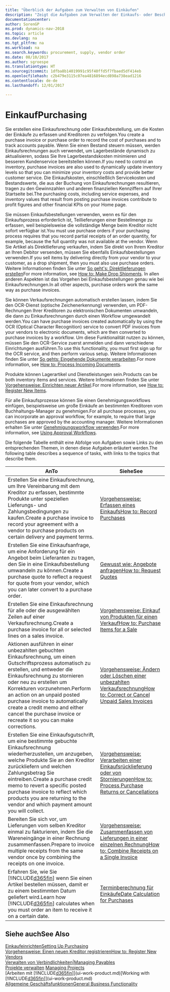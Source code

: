 ```yaml
---
title: "Überblick der Aufgaben zum Verwalten von Einkäufen"
description: "Zeigt die Aufgaben zum Verwalten der Einkaufs- oder Beschaffungsvorgänge, einschließlich das Vorgehen bei Einkaufsrechnungen und Bestellungen."
documentationcenter: 
author: SorenGP
ms.prod: dynamics-nav-2018
ms.topic: article
ms.devlang: na
ms.tgt_pltfrm: na
ms.workload: na
ms.search.keywords: procurement, supply, vendor order
ms.date: 08/10/2017
ms.author: sgroespe
ms.translationtype: HT
ms.sourcegitcommit: 1dfba8b14019991c95f40ffd5f7fbaed5df414eb
ms.openlocfilehash: c2b479e3115c07ea4816894ecd898a738ead1216
ms.contentlocale: de-de
ms.lasthandoff: 12/01/2017

---
```

# <a name="purchasing"></a><span data-ttu-id="b2316-103">Einkauf</span><span class="sxs-lookup"><span data-stu-id="b2316-103">Purchasing</span></span>
<span data-ttu-id="b2316-104">Sie erstellen eine Einkaufsrechnung oder Einkaufsbestellung, um die Kosten der Einkäufe zu erfassen und Kreditoren zu verfolgen.</span><span class="sxs-lookup"><span data-stu-id="b2316-104">You create a purchase invoice or purchase order to record the cost of purchases and to track accounts payable.</span></span> <span data-ttu-id="b2316-105">Wenn Sie einen Bestand steuern müssen, werden Einkaufsrechnungen auch verwendet, um Lagerbestände dynamisch zu aktualisieren, sodass Sie Ihre Lagerbestandskosten minimieren und besseren Kundenservice bereitstellen können.</span><span class="sxs-lookup"><span data-stu-id="b2316-105">If you need to control an inventory, purchase invoices are also used to dynamically update inventory levels so that you can minimize your inventory costs and provide better customer service.</span></span> <span data-ttu-id="b2316-106">Die Einkaufskosten, einschließlich Servicekosten und Bestandswerte, die aus der Buchung von Einkaufsrechnungen resultieren, tragen zu den Gewinnzahlen und anderen finanziellen Kennziffern auf Ihrer Startseite bei.</span><span class="sxs-lookup"><span data-stu-id="b2316-106">The purchasing costs, including service expenses, and inventory values that result from posting purchase invoices contribute to profit figures and other financial KPIs on your Home page.</span></span>

<span data-ttu-id="b2316-107">Sie müssen Einkaufsbestellungen verwenden, wenn es für den Einkaufsprozess erforderlich ist, Teillieferungen einer Bestellmenge zu erfassen, weil beispielsweise die vollständige Menge beim Kreditor nicht sofort verfügbar ist.</span><span class="sxs-lookup"><span data-stu-id="b2316-107">You must use purchase orders if your purchasing process requires that you record partial receipts of an order quantity, for example, because the full quantity was not available at the vendor.</span></span> <span data-ttu-id="b2316-108">Wenn Sie Artikel als Direktlieferung verkaufen, indem Sie direkt von Ihrem Kreditor an Ihren Debitor versenden, müssen Sie ebenfalls Einkaufsbestellungen verwenden.</span><span class="sxs-lookup"><span data-stu-id="b2316-108">If you sell items by delivering directly from your vendor to your customer, as a drop shipment, then you must also use purchase orders.</span></span> <span data-ttu-id="b2316-109">Weitere Informationen finden Sie unter [So geht's: Direktlieferungen erstellen](sales-how-drop-shipment.md)</span><span class="sxs-lookup"><span data-stu-id="b2316-109">For more information, see [How to: Make Drop Shipments](sales-how-drop-shipment.md).</span></span> <span data-ttu-id="b2316-110">In allen anderen Aspekten ist das Vorgehen bei Einkaufsbestellungen genau wie bei Einkaufsrechnungen.</span><span class="sxs-lookup"><span data-stu-id="b2316-110">In all other aspects, purchase orders work the same way as purchase invoices.</span></span>

<span data-ttu-id="b2316-111">Sie können Verkaufsrechnungen automatisch erstellen lassen, indem Sie den OCR-Dienst (optische Zeichenerkennung) verwenden, um PDF-Rechnungen Ihrer Kreditoren zu elektronischen Dokumenten umwandeln, die dann zu Einkaufsrechnungen durch einen Workflow umgewandelt werden.</span><span class="sxs-lookup"><span data-stu-id="b2316-111">You can have purchase invoices created automatically by using the OCR (Optical Character Recognition) service to convert PDF invoices from your vendors to electronic documents, which are then converted to purchase invoices by a workflow.</span></span> <span data-ttu-id="b2316-112">Um diese Funktionalität nutzen zu können, müssen Sie den OCR-Service zuerst anmelden und dann verschiedene Einrichtungen ausführen.</span><span class="sxs-lookup"><span data-stu-id="b2316-112">To use this functionality, you must first sign up for the OCR service, and then perform various setup.</span></span> <span data-ttu-id="b2316-113">Weitere Informationen finden Sie unter [So gehts: Eingehende Dokumente verarbeiten](across-process-income-documents.md).</span><span class="sxs-lookup"><span data-stu-id="b2316-113">For more information, see [How to: Process Incoming Documents](across-process-income-documents.md).</span></span>      

<span data-ttu-id="b2316-114">Produkte können Lagerartikel und Dienstleistungen sein.</span><span class="sxs-lookup"><span data-stu-id="b2316-114">Products can be both inventory items and services.</span></span> <span data-ttu-id="b2316-115">Weitere Informationen finden Sie unter [Vorgehensweise: Einrichten neuer Artikel](inventory-how-register-new-items.md).</span><span class="sxs-lookup"><span data-stu-id="b2316-115">For more information, see [How to: Register New Items](inventory-how-register-new-items.md).</span></span>

<span data-ttu-id="b2316-116">Für alle Einkaufsprozesse können Sie einen Genehmigungsworkflows einfügen, beispielsweise um große Einkäufe an bestimmten Kreditoren vom Buchhaltungs-Manager zu genehmigen.</span><span class="sxs-lookup"><span data-stu-id="b2316-116">For all purchase processes, you can incorporate an approval workflow, for example, to require that large purchases are approved by the accounting manager.</span></span> <span data-ttu-id="b2316-117">Weitere Informationen erhalten Sie unter [Genehmigungsworkflow verwenden](across-how-use-approval-workflows.md).</span><span class="sxs-lookup"><span data-stu-id="b2316-117">For more information, see [Using Approval Workflows](across-how-use-approval-workflows.md).</span></span>

<span data-ttu-id="b2316-118">Die folgende Tabelle enthält eine Abfolge von Aufgaben sowie Links zu den entsprechenden Themen, in denen diese Aufgaben erläutert werden.</span><span class="sxs-lookup"><span data-stu-id="b2316-118">The following table describes a sequence of tasks, with links to the topics that describe them.</span></span>

| <span data-ttu-id="b2316-119">An</span><span class="sxs-lookup"><span data-stu-id="b2316-119">To</span></span> | <span data-ttu-id="b2316-120">Siehe</span><span class="sxs-lookup"><span data-stu-id="b2316-120">See</span></span> |
| --- | --- |
| <span data-ttu-id="b2316-121">Erstellen Sie eine Einkaufsrechnung, um Ihre Vereinbarung mit dem Kreditor zu erfassen, bestimmte Produkte unter speziellen Lieferungs- und Zahlungsbedingungen zu kaufen.</span><span class="sxs-lookup"><span data-stu-id="b2316-121">Create a purchase invoice to record your agreement with a vendor to purchase products on certain delivery and payment terms.</span></span> |[<span data-ttu-id="b2316-122">Vorgehensweise: Erfassen eines Einkaufs</span><span class="sxs-lookup"><span data-stu-id="b2316-122">How to: Record Purchases</span></span>](purchasing-how-record-purchases.md) |
|<span data-ttu-id="b2316-123">Erstellen Sie eine Einkaufsanfrage, um eine Anforderung für ein Angebot beim Lieferanten zu tragen, den Sie in eine Einkaufsbestellung umwandeln zu können.</span><span class="sxs-lookup"><span data-stu-id="b2316-123">Create a purchase quote to reflect a request for quote from your vendor, which you can later convert to a purchase order.</span></span>|[<span data-ttu-id="b2316-124">Gewusst wie: Angebote anfragen</span><span class="sxs-lookup"><span data-stu-id="b2316-124">How to: Request Quotes</span></span>](purchasing-how-request-quotes.md)|
| <span data-ttu-id="b2316-125">Erstellen Sie eine Einkaufsrechnung für alle oder die ausgewählten Zeilen auf einer Verkaufsrechnung.</span><span class="sxs-lookup"><span data-stu-id="b2316-125">Create a purchase invoice for all or selected lines on a sales invoice.</span></span> |[<span data-ttu-id="b2316-126">Vorgehensweise: Einkauf von Produkten für einen Verkauf</span><span class="sxs-lookup"><span data-stu-id="b2316-126">How to: Purchase Items for a Sale</span></span>](purchasing-how-purchase-products-sale.md) |
| <span data-ttu-id="b2316-127">Aktionen ausführen in einer unbezahlten gebuchten Einkaufsrechnung, um einen Gutschriftsprozess automatisch zu erstellen, und entweder die Einkaufsrechnung zu stornieren oder neu zu erstellen um Korrekturen vorzunehmen.</span><span class="sxs-lookup"><span data-stu-id="b2316-127">Perform an action on an unpaid posted purchase invoice to automatically create a credit memo and either cancel the purchase invoice or recreate it so you can make corrections.</span></span> |[<span data-ttu-id="b2316-128">Vorgehensweise: Ändern oder Löschen einer unbezahlten Verkaufsrechnung</span><span class="sxs-lookup"><span data-stu-id="b2316-128">How to: Correct or Cancel Unpaid Sales Invoices</span></span>](purchasing-how-correct-cancel-unpaid-purchase-invoices.md) |
| <span data-ttu-id="b2316-129">Erstellen Sie eine Einkaufsgutschrift, um eine bestimmte gebuchte Einkaufsrechnung wiederherzustellen, um anzugeben, welche Produkte Sie an den Kreditor zurückliefern und welchen Zahlungsbetrag Sie eintreiben.</span><span class="sxs-lookup"><span data-stu-id="b2316-129">Create a purchase credit memo to revert a specific posted purchase invoice to reflect which products you are returning to the vendor and which payment amount you will collect.</span></span> |[<span data-ttu-id="b2316-130">Vorgehensweise: Verarbeiten einer Einkaufsrücklieferung oder von Stornierungen</span><span class="sxs-lookup"><span data-stu-id="b2316-130">How to: Process Purchase Returns or Cancellations</span></span>](purchasing-how-register-new-vendors.md) |
|<span data-ttu-id="b2316-131">Bereiten Sie sich vor, um Lieferungen vom selben Kreditor einmal zu fakturieren, indem Sie die Wareneingänge in einer Rechnung zusammenfassen.</span><span class="sxs-lookup"><span data-stu-id="b2316-131">Prepare to invoice multiple receipts from the same vendor once by combining the receipts on one invoice.</span></span>|[<span data-ttu-id="b2316-132">Vorgehensweise: Zusammenfassen von Lieferungen in einer einzelnen Rechnung</span><span class="sxs-lookup"><span data-stu-id="b2316-132">How to: Combine Receipts on a Single Invoice</span></span>](purchasing-how-to-combine-receipts.md)|
| <span data-ttu-id="b2316-133">Erfahren Sie, wie Sie [!INCLUDE[d365fin](includes/d365fin_md.md)] wenn Sie einen Artikel bestellen müssen, damit er zu einem bestimmten Datum geliefert wird.</span><span class="sxs-lookup"><span data-stu-id="b2316-133">Learn how [!INCLUDE[d365fin](includes/d365fin_md.md)] calculates when you must order an item to receive it on a certain date.</span></span>|[<span data-ttu-id="b2316-134">Terminberechnung für Einkäufe</span><span class="sxs-lookup"><span data-stu-id="b2316-134">Date Calculation for Purchases</span></span>](purchasing-date-calculation-for-purchases.md)|

## <a name="see-also"></a><span data-ttu-id="b2316-135">Siehe auch</span><span class="sxs-lookup"><span data-stu-id="b2316-135">See Also</span></span>
[<span data-ttu-id="b2316-136">Einkaufeinrichten</span><span class="sxs-lookup"><span data-stu-id="b2316-136">Setting Up Purchasing</span></span>](purchasing-setup-purchasing.md)  
[<span data-ttu-id="b2316-137">Vorgehensweise: Einen neuen Kreditor registrieren</span><span class="sxs-lookup"><span data-stu-id="b2316-137">How to: Register New Vendors</span></span>](purchasing-how-register-new-vendors.md)  
[<span data-ttu-id="b2316-138">Verwalten von Verbindlichkeiten|</span><span class="sxs-lookup"><span data-stu-id="b2316-138">Managing Payables</span></span>](payables-manage-payables.md)  
<span data-ttu-id="b2316-139">[Projekte verwalten](projects-manage-projects.md)  </span><span class="sxs-lookup"><span data-stu-id="b2316-139">[Managing Projects](projects-manage-projects.md)  </span></span>  
<span data-ttu-id="b2316-140">[Arbeiten mit [!INCLUDE[d365fin](includes/d365fin_md.md)]](ui-work-product.md)</span><span class="sxs-lookup"><span data-stu-id="b2316-140">[Working with [!INCLUDE[d365fin](includes/d365fin_md.md)]](ui-work-product.md)</span></span>  
[<span data-ttu-id="b2316-141">Allgemeine Geschäftsfunktionen</span><span class="sxs-lookup"><span data-stu-id="b2316-141">General Business Functionality</span></span>](ui-across-business-areas.md)

## 

